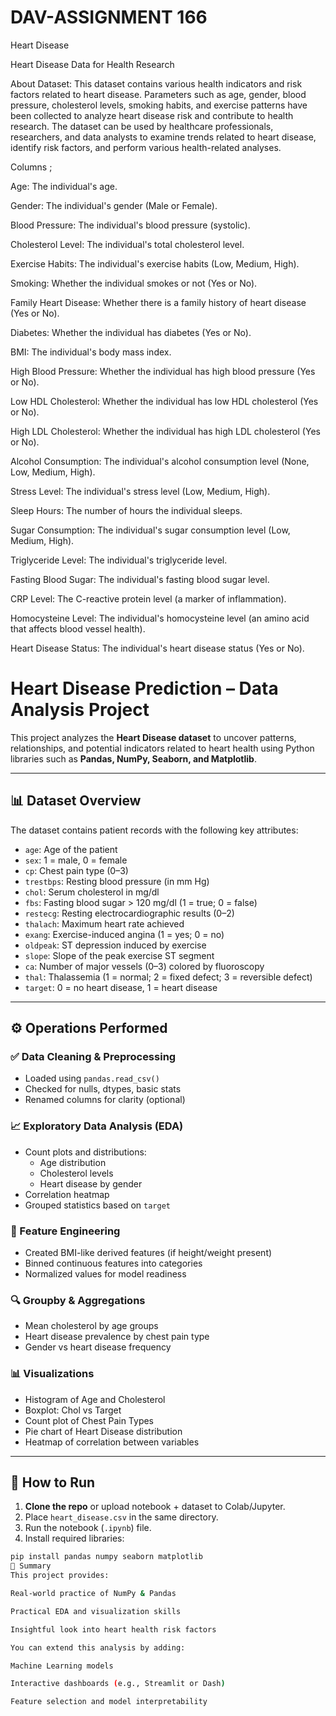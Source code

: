 # DAV-ASSIGNMENT 166
Heart Disease

Heart Disease Data for Health Research

About Dataset:
This dataset contains various health indicators and risk factors related to heart disease. Parameters such as age, gender, blood pressure, cholesterol levels, smoking habits, and exercise patterns have been collected to analyze heart disease risk and contribute to health research. The dataset can be used by healthcare professionals, researchers, and data analysts to examine trends related to heart disease, identify risk factors, and perform various health-related analyses.

Columns ;

Age: The individual's age.

Gender: The individual's gender (Male or Female).

Blood Pressure: The individual's blood pressure (systolic).

Cholesterol Level: The individual's total cholesterol level.

Exercise Habits: The individual's exercise habits (Low, Medium, High).

Smoking: Whether the individual smokes or not (Yes or No).

Family Heart Disease: Whether there is a family history of heart disease (Yes or No).

Diabetes: Whether the individual has diabetes (Yes or No).

BMI: The individual's body mass index.

High Blood Pressure: Whether the individual has high blood pressure (Yes or No).

Low HDL Cholesterol: Whether the individual has low HDL cholesterol (Yes or No).

High LDL Cholesterol: Whether the individual has high LDL cholesterol (Yes or No).

Alcohol Consumption: The individual's alcohol consumption level (None, Low, Medium, High).

Stress Level: The individual's stress level (Low, Medium, High).

Sleep Hours: The number of hours the individual sleeps.

Sugar Consumption: The individual's sugar consumption level (Low, Medium, High).

Triglyceride Level: The individual's triglyceride level.

Fasting Blood Sugar: The individual's fasting blood sugar level.

CRP Level: The C-reactive protein level (a marker of inflammation).

Homocysteine Level: The individual's homocysteine level (an amino acid that affects blood vessel health).

Heart Disease Status: The individual's heart disease status (Yes or No).
# Heart Disease Prediction – Data Analysis Project

This project analyzes the **Heart Disease dataset** to uncover patterns, relationships, and potential indicators related to heart health using Python libraries such as **Pandas, NumPy, Seaborn, and Matplotlib**.

---

## 📊 Dataset Overview

The dataset contains patient records with the following key attributes:

- `age`: Age of the patient
- `sex`: 1 = male, 0 = female
- `cp`: Chest pain type (0–3)
- `trestbps`: Resting blood pressure (in mm Hg)
- `chol`: Serum cholesterol in mg/dl
- `fbs`: Fasting blood sugar > 120 mg/dl (1 = true; 0 = false)
- `restecg`: Resting electrocardiographic results (0–2)
- `thalach`: Maximum heart rate achieved
- `exang`: Exercise-induced angina (1 = yes; 0 = no)
- `oldpeak`: ST depression induced by exercise
- `slope`: Slope of the peak exercise ST segment
- `ca`: Number of major vessels (0–3) colored by fluoroscopy
- `thal`: Thalassemia (1 = normal; 2 = fixed defect; 3 = reversible defect)
- `target`: 0 = no heart disease, 1 = heart disease

---

## ⚙️ Operations Performed

### ✅ Data Cleaning & Preprocessing
- Loaded using `pandas.read_csv()`
- Checked for nulls, dtypes, basic stats
- Renamed columns for clarity (optional)

### 📈 Exploratory Data Analysis (EDA)
- Count plots and distributions:
  - Age distribution
  - Cholesterol levels
  - Heart disease by gender
- Correlation heatmap
- Grouped statistics based on `target`

### 🧠 Feature Engineering
- Created BMI-like derived features (if height/weight present)
- Binned continuous features into categories
- Normalized values for model readiness

### 🔍 Groupby & Aggregations
- Mean cholesterol by age groups
- Heart disease prevalence by chest pain type
- Gender vs heart disease frequency

### 📊 Visualizations
- Histogram of Age and Cholesterol
- Boxplot: Chol vs Target
- Count plot of Chest Pain Types
- Pie chart of Heart Disease distribution
- Heatmap of correlation between variables

---

## 🧪 How to Run

1. **Clone the repo** or upload notebook + dataset to Colab/Jupyter.
2. Place `heart_disease.csv` in the same directory.
3. Run the notebook (`.ipynb`) file.
4. Install required libraries:
```bash
pip install pandas numpy seaborn matplotlib
📌 Summary
This project provides:

Real-world practice of NumPy & Pandas

Practical EDA and visualization skills

Insightful look into heart health risk factors

You can extend this analysis by adding:

Machine Learning models

Interactive dashboards (e.g., Streamlit or Dash)

Feature selection and model interpretability

